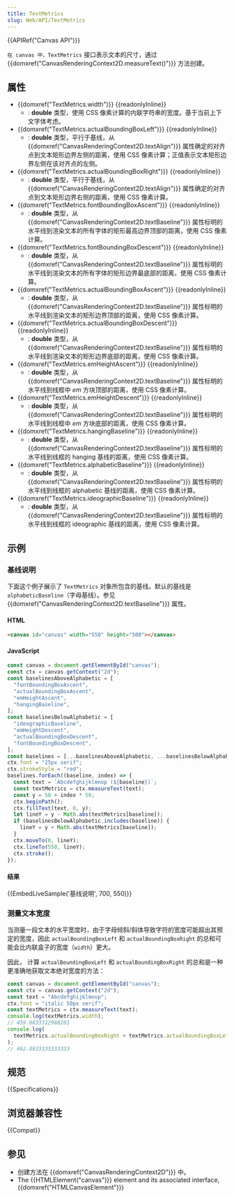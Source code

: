 ```yaml
---
title: TextMetrics
slug: Web/API/TextMetrics
---
```


{{APIRef("Canvas API")}}

`在 canvas 中，TextMetrics` 接口表示文本的尺寸，通过 {{domxref("CanvasRenderingContext2D.measureText()")}} 方法创建。

## 属性

- {{domxref("TextMetrics.width")}} {{readonlyInline}}
  - : **double** 类型，使用 CSS 像素计算的内联字符串的宽度。基于当前上下文字体考虑。
- {{domxref("TextMetrics.actualBoundingBoxLeft")}} {{readonlyInline}}
  - : **double** 类型，平行于基线，从{{domxref("CanvasRenderingContext2D.textAlign")}} 属性确定的对齐点到文本矩形边界左侧的距离，使用 CSS 像素计算；正值表示文本矩形边界左侧在该对齐点的左侧。
- {{domxref("TextMetrics.actualBoundingBoxRight")}} {{readonlyInline}}
  - : **double** 类型，平行于基线，从{{domxref("CanvasRenderingContext2D.textAlign")}} 属性确定的对齐点到文本矩形边界右侧的距离，使用 CSS 像素计算。
- {{domxref("TextMetrics.fontBoundingBoxAscent")}} {{readonlyInline}}
  - : **double** 类型，从{{domxref("CanvasRenderingContext2D.textBaseline")}} 属性标明的水平线到渲染文本的所有字体的矩形最高边界顶部的距离，使用 CSS 像素计算。
- {{domxref("TextMetrics.fontBoundingBoxDescent")}} {{readonlyInline}}
  - : **double** 类型，从{{domxref("CanvasRenderingContext2D.textBaseline")}} 属性标明的水平线到渲染文本的所有字体的矩形边界最底部的距离，使用 CSS 像素计算。
- {{domxref("TextMetrics.actualBoundingBoxAscent")}} {{readonlyInline}}
  - : **double** 类型，从{{domxref("CanvasRenderingContext2D.textBaseline")}} 属性标明的水平线到渲染文本的矩形边界顶部的距离，使用 CSS 像素计算。
- {{domxref("TextMetrics.actualBoundingBoxDescent")}} {{readonlyInline}}
  - : **double** 类型，从{{domxref("CanvasRenderingContext2D.textBaseline")}} 属性标明的水平线到渲染文本的矩形边界底部的距离，使用 CSS 像素计算。
- {{domxref("TextMetrics.emHeightAscent")}} {{readonlyInline}}
  - : **double** 类型，从{{domxref("CanvasRenderingContext2D.textBaseline")}} 属性标明的水平线到线框中 _em_ 方块顶部的距离，使用 CSS 像素计算。
- {{domxref("TextMetrics.emHeightDescent")}} {{readonlyInline}}
  - : **double** 类型，从{{domxref("CanvasRenderingContext2D.textBaseline")}} 属性标明的水平线到线框中 _em_ 方块底部的距离，使用 CSS 像素计算。
- {{domxref("TextMetrics.hangingBaseline")}} {{readonlyInline}}
  - : **double** 类型，从{{domxref("CanvasRenderingContext2D.textBaseline")}} 属性标明的水平线到线框的 hanging 基线的距离，使用 CSS 像素计算。
- {{domxref("TextMetrics.alphabeticBaseline")}} {{readonlyInline}}
  - : **double** 类型，从{{domxref("CanvasRenderingContext2D.textBaseline")}} 属性标明的水平线到线框的 alphabetic 基线的距离，使用 CSS 像素计算。
- {{domxref("TextMetrics.ideographicBaseline")}} {{readonlyInline}}
  - : **double** 类型，从{{domxref("CanvasRenderingContext2D.textBaseline")}} 属性标明的水平线到线框的 ideographic 基线的距离，使用 CSS 像素计算。

## 示例

### 基线说明

下面这个例子展示了 `TextMetrics` 对象所包含的基线。默认的基线是 `alphabeticBaseline`（字母基线）。参见 {{domxref("CanvasRenderingContext2D.textBaseline")}} 属性。

#### HTML

```html
<canvas id="canvas" width="550" height="500"></canvas>
```

#### JavaScript

```js
const canvas = document.getElementById("canvas");
const ctx = canvas.getContext("2d");
const baselinesAboveAlphabetic = [
  "fontBoundingBoxAscent",
  "actualBoundingBoxAscent",
  "emHeightAscent",
  "hangingBaseline",
];
const baselinesBelowAlphabetic = [
  "ideographicBaseline",
  "emHeightDescent",
  "actualBoundingBoxDescent",
  "fontBoundingBoxDescent",
];
const baselines = [...baselinesAboveAlphabetic, ...baselinesBelowAlphabetic];
ctx.font = "25px serif";
ctx.strokeStyle = "red";
baselines.forEach((baseline, index) => {
  const text = `Abcdefghijklmnop (${baseline})`;
  const textMetrics = ctx.measureText(text);
  const y = 50 + index * 50;
  ctx.beginPath();
  ctx.fillText(text, 0, y);
  let lineY = y - Math.abs(textMetrics[baseline]);
  if (baselinesBelowAlphabetic.includes(baseline)) {
    lineY = y + Math.abs(textMetrics[baseline]);
  }
  ctx.moveTo(0, lineY);
  ctx.lineTo(550, lineY);
  ctx.stroke();
});
```

#### 结果

{{EmbedLiveSample('基线说明', 700, 550)}}

### 测量文本宽度

当测量一段文本的水平宽度时，由于字母倾斜/斜体导致字符的宽度可能超出其预定的宽度，因此 `actualBoundingBoxLeft` 和 `actualBoundingBoxRight` 的总和可能会比内联盒子的宽度（`width`）更大。

因此， 计算 `actualBoundingBoxLeft` 和 `actualBoundingBoxRight` 的总和是一种更准确地获取文本绝对宽度的方法：

```js
const canvas = document.getElementById("canvas");
const ctx = canvas.getContext("2d");
const text = "Abcdefghijklmnop";
ctx.font = "italic 50px serif";
const textMetrics = ctx.measureText(text);
console.log(textMetrics.width);
// 459.8833312988281
console.log(
  textMetrics.actualBoundingBoxRight + textMetrics.actualBoundingBoxLeft
);
// 462.8833333333333
```

## 规范

{{Specifications}}

## 浏览器兼容性

{{Compat}}

## 参见

- 创建方法在 {{domxref("CanvasRenderingContext2D")}} 中。
- The {{HTMLElement("canvas")}} element and its associated interface, {{domxref("HTMLCanvasElement")}}
